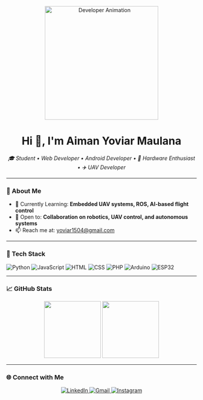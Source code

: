 <p align="center">
  <img src="https://media1.giphy.com/media/v1.Y2lkPTc5MGI3NjExNmg5dDhqc3g5YnR5bnlrM3VhdHF1OHg4ZjdueGtzcmdoaHdqa2ZhMiZlcD12MV9pbnRlcm5hbF9naWZfYnlfaWQmY3Q9Zw/AIlrItaxPyivS/giphy.gif" alt="Developer Animation" width="300"/>
</p>

<h1 align="center">Hi 👋, I'm Aiman Yoviar Maulana</h1>

<p align="center">
  <em>🎓 Student • Web Developer • Android Developer • 🔧 Hardware Enthusiast • ✈️ UAV Developer</em>
</p>

---

### 🚀 About Me

- 🌱 Currently Learning: **Embedded UAV systems, ROS, AI-based flight control**
- 🤝 Open to: **Collaboration on robotics, UAV control, and autonomous systems**
- 📫 Reach me at: [yoviar1504@gmail.com](mailto:yoviar1504@gmail.com)

---

### 🧰 Tech Stack

![Python](https://img.shields.io/badge/Python-3776AB?style=flat&logo=python&logoColor=white)
![JavaScript](https://img.shields.io/badge/JavaScript-F7DF1E?style=flat&logo=javascript&logoColor=black)
![HTML](https://img.shields.io/badge/HTML5-E34F26?style=flat&logo=html5&logoColor=white)
![CSS](https://img.shields.io/badge/CSS3-1572B6?style=flat&logo=css3&logoColor=white)
![PHP](https://img.shields.io/badge/PHP-777BB4?style=flat&logo=php&logoColor=white)
![Arduino](https://img.shields.io/badge/Arduino-00979D?style=flat&logo=arduino&logoColor=white)
![ESP32](https://img.shields.io/badge/ESP32-black?style=flat&logo=espressif&logoColor=white)

---

### 📈 GitHub Stats

<p align="center">
  <img src="https://github-readme-stats.vercel.app/api?username=viiiarrr&show_icons=true&theme=tokyonight" height="150"/>
  <img src="https://github-readme-stats.vercel.app/api/top-langs/?username=viiiarrr&layout=compact&theme=tokyonight" height="150"/>
</p>

---

### 🌐 Connect with Me

<p align="center">
  <a href="https://www.linkedin.com/in/aimanyoviar" target="_blank">
    <img alt="LinkedIn" src="https://img.shields.io/badge/LinkedIn-blue?style=flat-square&logo=linkedin" />
  </a>
  <a href="mailto:yoviar1504@gmail.com">
    <img alt="Gmail" src="https://img.shields.io/badge/Gmail-red?style=flat-square&logo=gmail" />
  </a>
  <a href="https://instagram.com/aimanyoviar_" target="_blank">
    <img alt="Instagram" src="https://img.shields.io/badge/Instagram-purple?style=flat-square&logo=instagram" />
  </a>
</p>
